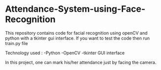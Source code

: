 # Attendance-System-using-Face-Recognition

This repository contains code for facial recognition using openCV and python with a tkinter gui interface. If you want to test the code then run train.py file

Technology used :
   -Python
   -OpenCV
   -tkinter GUI interface
   
In this project, one can mark his/her attendance just by facing the camera.
